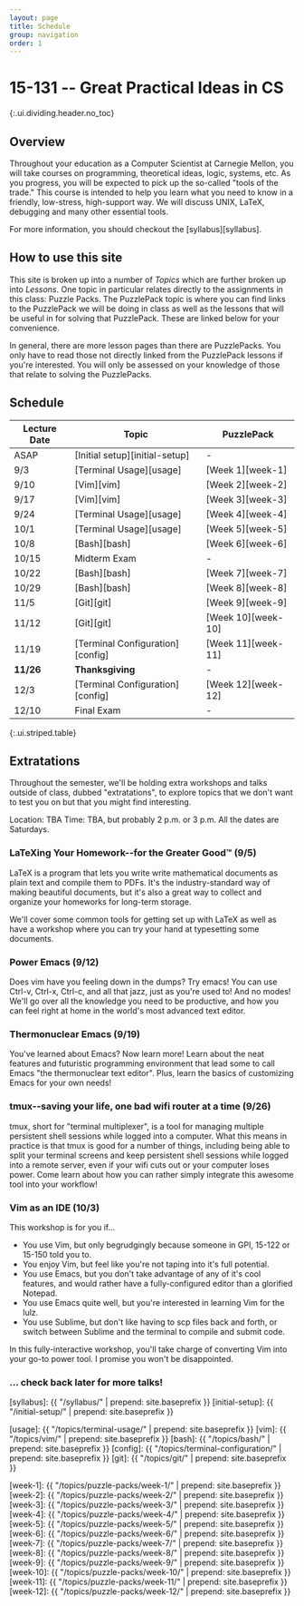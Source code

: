 ```yaml
---
layout: page
title: Schedule
group: navigation
order: 1
---
```


# 15-131 -- Great Practical Ideas in CS
{:.ui.dividing.header.no_toc}

## Overview

Throughout your education as a Computer Scientist at Carnegie Mellon, you will
take courses on programming, theoretical ideas, logic, systems, etc. As you
progress, you will be expected to pick up the so-called "tools of the trade."
This course is intended to help you learn what you need to know in a friendly,
low-stress, high-support way. We will discuss UNIX, LaTeX, debugging and many
other essential tools.

For more information, you should checkout the [syllabus][syllabus].


## How to use this site

This site is broken up into a number of _Topics_ which are further broken up
into _Lessons_. One topic in particular relates directly to the assignments in
this class: Puzzle Packs. The PuzzlePack topic is where you can find links to
the PuzzlePack we will be doing in class as well as the lessons that will be
useful in for solving that PuzzlePack. These are linked below for your
convenience.

In general, there are more lesson pages than there are PuzzlePacks. You only
have to read those not directly linked from the PuzzlePack lessons if you're
interested. You will only be assessed on your knowledge of those that relate to
solving the PuzzlePacks.


## Schedule

| Lecture Date | Topic                            | PuzzlePack         |
| ------------ | -------------------------------- | ------------------ |
| ASAP         | [Initial setup][initial-setup]   | -                  |
| 9/3          | [Terminal Usage][usage]          | [Week 1][week-1]   |
| 9/10         | [Vim][vim]                       | [Week 2][week-2]   |
| 9/17         | [Vim][vim]                       | [Week 3][week-3]   |
| 9/24         | [Terminal Usage][usage]          | [Week 4][week-4]   |
| 10/1         | [Terminal Usage][usage]          | [Week 5][week-5]   |
| 10/8         | [Bash][bash]                     | [Week 6][week-6]   |
| 10/15        | Midterm Exam                     | -                  |
| 10/22        | [Bash][bash]                     | [Week 7][week-7]   |
| 10/29        | [Bash][bash]                     | [Week 8][week-8]   |
| 11/5         | [Git][git]                       | [Week 9][week-9]   |
| 11/12        | [Git][git]                       | [Week 10][week-10] |
| 11/19        | [Terminal Configuration][config] | [Week 11][week-11] |
| __11/26__    | __Thanksgiving__                 | -                  |
| 12/3         | [Terminal Configuration][config] | [Week 12][week-12] |
| 12/10        | Final Exam                       | -                  |
{:.ui.striped.table}

## Extratations

Throughout the semester, we'll be holding extra workshops and talks outside of
class, dubbed "extratations", to explore topics that we don't want to test you
on but that you might find interesting.

Location: TBA
Time: TBA, but probably 2 p.m. or 3 p.m. All the dates are Saturdays.

### LaTeXing Your Homework--for the Greater Good™ (9/5)

LaTeX is a program that lets you write write mathematical documents as plain
text and compile them to PDFs. It's the industry-standard way of making
beautiful documents, but it's also a great way to collect and organize your
homeworks for long-term storage.

We'll cover some common tools for getting set up with LaTeX as well as have a
workshop where you can try your hand at typesetting some documents.

### Power Emacs (9/12)

Does vim have you feeling down in the dumps? Try emacs! You can use Ctrl-v,
Ctrl-x, Ctrl-c, and all that jazz, just as you're used to! And no modes! We'll
go over all the knowledge you need to be productive, and how you can feel right
at home in the world's most advanced text editor.

### Thermonuclear Emacs (9/19)

You've learned about Emacs? Now learn more! Learn about the neat features and
futuristic programming environment that lead some to call Emacs "the
thermonuclear text editor". Plus, learn the basics of customizing Emacs for your
own needs!

### tmux--saving your life, one bad wifi router at a time (9/26)

tmux, short for "terminal multiplexer", is a tool for managing multiple
persistent shell sessions while logged into a computer. What this means in
practice is that tmux is good for a number of things, including being able to
split your terminal screens and keep persistent shell sessions while logged into
a remote server, even if your wifi cuts out or your computer loses power. Come
learn about how you can rather simply integrate this awesome tool into your
workflow!

### Vim as an IDE (10/3)

This workshop is for you if...

- You use Vim, but only begrudgingly because someone in GPI, 15-122 or 15-150
  told you to.
- You enjoy Vim, but feel like you're not taping into it's full potential.
- You use Emacs, but you don't take advantage of any of it's cool features, and
  would rather have a fully-configured editor than a glorified Notepad.
- You use Emacs quite well, but you're interested in learning Vim for the lulz.
- You use Sublime, but don't like having to scp files back and forth, or switch
  between Sublime and the terminal to compile and submit code.

In this fully-interactive workshop, you'll take charge of converting Vim into
your go-to power tool. I promise you won't be disappointed.

### ... check back later for more talks!

<!--
(10/10)
(10/17)
(10/24)
(10/31)
(11/7)
(11/14)
(11/21)
(11/28)
(12/5)
-->

[syllabus]: {{ "/syllabus/" | prepend: site.baseprefix }}
[initial-setup]: {{ "/initial-setup/" | prepend: site.baseprefix }}

[usage]:  {{ "/topics/terminal-usage/"         | prepend: site.baseprefix }}
[vim]:    {{ "/topics/vim/"                    | prepend: site.baseprefix }}
[bash]:   {{ "/topics/bash/"                   | prepend: site.baseprefix }}
[config]: {{ "/topics/terminal-configuration/" | prepend: site.baseprefix }}
[git]:    {{ "/topics/git/"                    | prepend: site.baseprefix }}

[week-1]:  {{ "/topics/puzzle-packs/week-1/"  | prepend: site.baseprefix }}
[week-2]:  {{ "/topics/puzzle-packs/week-2/"  | prepend: site.baseprefix }}
[week-3]:  {{ "/topics/puzzle-packs/week-3/"  | prepend: site.baseprefix }}
[week-4]:  {{ "/topics/puzzle-packs/week-4/"  | prepend: site.baseprefix }}
[week-5]:  {{ "/topics/puzzle-packs/week-5/"  | prepend: site.baseprefix }}
[week-6]:  {{ "/topics/puzzle-packs/week-6/"  | prepend: site.baseprefix }}
[week-7]:  {{ "/topics/puzzle-packs/week-7/"  | prepend: site.baseprefix }}
[week-8]:  {{ "/topics/puzzle-packs/week-8/"  | prepend: site.baseprefix }}
[week-9]:  {{ "/topics/puzzle-packs/week-9/"  | prepend: site.baseprefix }}
[week-10]: {{ "/topics/puzzle-packs/week-10/" | prepend: site.baseprefix }}
[week-11]: {{ "/topics/puzzle-packs/week-11/" | prepend: site.baseprefix }}
[week-12]: {{ "/topics/puzzle-packs/week-12/" | prepend: site.baseprefix }}
